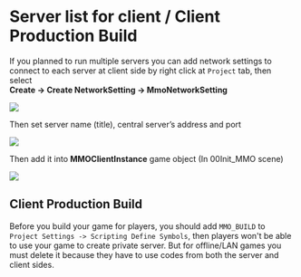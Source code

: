 # Server list for client / Client Production Build

If you planned to run multiple servers you can add network settings to connect to each server at client side by right click at `Project` tab, then select   
**Create -> Create NetworkSetting -> MmoNetworkSetting**

![](https://cdn-images-1.medium.com/max/1600/0*98043rQP_fuq-nXw)

Then set server name (title), central server’s address and port

![](https://cdn-images-1.medium.com/max/1600/0*4qxd-1eCkl4kVRc0)

Then add it into **MMOClientInstance** game object (In 00Init\_MMO scene)

![](https://cdn-images-1.medium.com/max/1600/0*q9oRrBn8gICMuCGm)

## Client Production Build

Before you build your game for players, you should add `MMO_BUILD` to `Project Settings -> Scripting Define Symbols`, then players won't be able to use your game to create private server. But for offline/LAN games you must delete it because they have to use codes from both the server and client sides.
<!--stackedit_data:
eyJoaXN0b3J5IjpbLTE0NTA5MDc0OTBdfQ==
-->